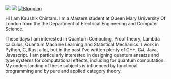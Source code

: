 [![](https://img.shields.io/badge/LinkedIn-KaushikChintam-blue?logo=Linkedin&logoColor=blue&labelColor=black)](https://www.linkedin.com/in/chintam-kaushik20/)
[![](https://img.shields.io/badge/Gmail-kaushikam12%40gmail.com-red?logo=Gmail&logoColor=Red&labelColor=black)](mailto:kaushikam12@gmail.com)
[![Blogging](https://img.shields.io/website?color=blue&label=Blogging&style=flat&up_message=Online&url=https://kaushikam12.wixsite.com/pennind)]()
 
Hi I am Kaushik Chintam. I'm a Masters student at Queen Mary University Of London from the the Department of Electrical Engineering and Computer Science.

These days I am interested in Quantum Computing, Proof theory, Lambda calculus, Quantum Machine Learning and Statistical Mechanics. I work in Python, C, Rust a lot, but in the past I've written plenty of C++, C#, Java, Javascript. I am particularly interested in designing quantum ansatzs and type systems for computational effects, including for quantum computation. My understanding of these subjects is influenced by functional programming and by pure and applied category theory.
